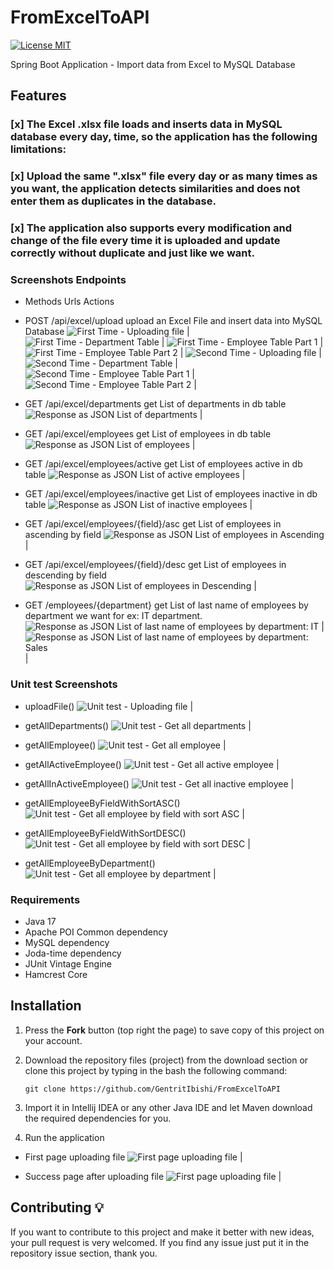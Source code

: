 # FromExcelToAPI
[![License MIT](https://img.shields.io/badge/license-MIT-blue.svg)](https://github.com/GentritIbishi/FromExcelToAPI/blob/master/LICENSE)

Spring Boot Application - Import data from Excel to MySQL Database

## Features
### [x] The Excel .xlsx file loads and inserts data in MySQL database every day, time, so the application has the following limitations:
### [x] Upload the same ".xlsx" file every day or as many times as you want, the application detects similarities and does not enter them as duplicates in the database.
### [x] The application also supports every modification and change of the file every time it is uploaded and update correctly without duplicate and just like we want.

### Screenshots Endpoints

* Methods	Urls	Actions
* POST	/api/excel/upload	upload an Excel File and insert data into MySQL Database
![First Time - Uploading file](screenshots/uploadEndpoint/first_upload_endpoint.png) |
![First Time - Department Table](screenshots/uploadEndpoint/first_department_table.png) |
![First Time - Employee Table Part 1](screenshots/uploadEndpoint/first_employee_table_1.png) |
![First Time - Employee Table Part 2](screenshots/uploadEndpoint/first_employee_table_2.png) |
![Second Time - Uploading file](screenshots/uploadEndpoint/second_upload_endpoint.png) |
![Second Time - Department Table](screenshots/uploadEndpoint/second_department_table.png) |
![Second Time - Employee Table Part 1](screenshots/uploadEndpoint/second_employee_table_1.png) |
![Second Time - Employee Table Part 2](screenshots/uploadEndpoint/second_employee_table_2.png) |

* GET	/api/excel/departments	get List of departments in db table
![Response as JSON List of departments](screenshots/departmentsEndpoint/endpoint.png) |

* GET	/api/excel/employees	get List of employees in db table
![Response as JSON List of employees](screenshots/employeeEndpoint/endpoint.png) |

* GET	/api/excel/employees/active	get List of employees active in db table
![Response as JSON List of active employees](screenshots/employeeActiveEndpoint/endpoint.png) |

* GET	/api/excel/employees/inactive	get List of employees inactive in db table
![Response as JSON List of inactive employees](screenshots/employeeInactiveEndpoint/endpoint.png) |

* GET	/api/excel/employees/{field}/asc get List of employees in ascending by field
![Response as JSON List of employees in Ascending](screenshots/employeeSortByFieldAsc/endpoint.png) |

* GET	/api/excel/employees/{field}/desc get List of employees in descending by field
![Response as JSON List of employees in Descending](screenshots/employeeSortByFieldDesc/endpoint.png) |

* GET	/employees/{department} get List of last name of employees by department we want for ex: IT department.
![Response as JSON List of last name of employees by department: IT](screenshots/employeeSortByDepartment/endpoint%20sort%20it.png) |
![Response as JSON List of last name of employees by department: Sales](screenshots/employeeSortByDepartment/endpoint%20sort%20sales.png) |

### Unit test Screenshots

* uploadFile()
![Unit test - Uploading file](screenshots/unitTests/unit_test_uploadFile.png) |

* getAllDepartments()
![Unit test - Get all departments](screenshots/unitTests/unit_test_getAllDepartments.png) |

* getAllEmployee()
![Unit test - Get all employee](screenshots/unitTests/unit_test_getAllEmployee.png) |

* getAllActiveEmployee()
![Unit test - Get all active employee](screenshots/unitTests/unit_test_getAllActiveEmployee.png) |

* getAllInActiveEmployee()
![Unit test - Get all inactive employee](screenshots/unitTests/unit_test_getAllInActiveEmployee.png) |

* getAllEmployeeByFieldWithSortASC()
![Unit test - Get all employee by field with sort ASC](screenshots/unitTests/unit_test_getAllEmployeeByFieldWithSortASC.png) |

* getAllEmployeeByFieldWithSortDESC()
![Unit test - Get all employee by field with sort DESC](screenshots/unitTests/unit_test_getAllEmployeeByFieldWithSortDESC.png) |

* getAllEmployeeByDepartment()
![Unit test - Get all employee by department](screenshots/unitTests/unit_test_getAllEmployeeByDepartment.png) |

### Requirements
* Java 17
* Apache POI Common dependency
* MySQL dependency
* Joda-time dependency
* JUnit Vintage Engine
* Hamcrest Core

## Installation
1. Press the **Fork** button (top right the page) to save copy of this project on your account.
2. Download the repository files (project) from the download section or clone this project by typing in the bash the following command:

       git clone https://github.com/GentritIbishi/FromExcelToAPI
3. Import it in Intellij IDEA or any other Java IDE and let Maven download the required dependencies for you.
4. Run the application 

* First page uploading file
![First page uploading file](screenshots/runningApplication/firstPage.png) |

* Success page after uploading file
![First page uploading file](screenshots/runningApplication/SuccessPage.png) |

## Contributing 💡
If you want to contribute to this project and make it better with new ideas, your pull request is very welcomed.
If you find any issue just put it in the repository issue section, thank you.

